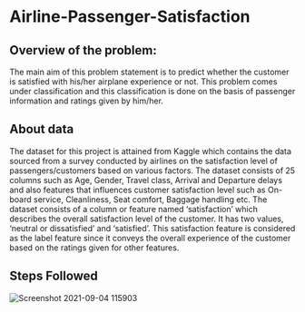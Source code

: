 # Airline-Passenger-Satisfaction

## Overview of the problem:
The main aim of this problem statement is to predict whether the customer is satisfied with his/her airplane experience or not. This problem comes under classification and this classification is done on the basis of passenger information and ratings given by him/her.   

## About data
The dataset for this project is attained from Kaggle which contains the data sourced from a survey conducted by airlines on the satisfaction level of passengers/customers based on various factors. The dataset consists of 25 columns such as Age, Gender, Travel class, Arrival and Departure delays and also features that influences customer satisfaction level such as On-board service, Cleanliness, Seat comfort, Baggage handling etc.
The dataset consists of a column or feature named ‘satisfaction’ which describes the overall satisfaction level of the customer. It has two values, ‘neutral or dissatisfied’ and ‘satisfied’. This satisfaction feature is considered as the label feature since it conveys the overall experience of the customer based on the ratings given for other features.

## Steps Followed
![Screenshot 2021-09-04 115903](https://user-images.githubusercontent.com/77155721/132085296-a3a857db-677a-4825-aa44-423526255661.png)


